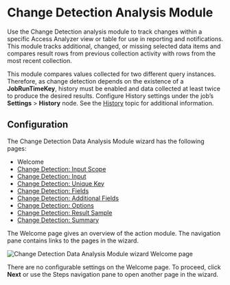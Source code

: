 # Change Detection Analysis Module

Use the Change Detection analysis module to track changes within a specific Access Analyzer view or
table for use in reporting and notifications. This module tracks additional, changed, or missing
selected data items and compares result rows from previous collection activity with rows from the
most recent collection.

This module compares values collected for two different query instances. Therefore, as change
detection depends on the existence of a **JobRunTimeKey**, history must be enabled and data
collected at least twice to produce the desired results. Configure History settings under the job’s
**Settings** > **History** node. See the [History](/docs/accessanalyzer/12.0/administration/settings/history.md) topic for additional
information.

## Configuration

The Change Detection Data Analysis Module wizard has the following pages:

- Welcome
- [Change Detection: Input Scope](/docs/accessanalyzer/12.0/administration/analysis/changedetection/inputscope.md)
- [Change Detection: Input](/docs/accessanalyzer/12.0/administration/analysis/changedetection/input.md)
- [Change Detection: Unique Key](/docs/accessanalyzer/12.0/administration/analysis/changedetection/uniquekey.md)
- [Change Detection: Fields](/docs/accessanalyzer/12.0/administration/analysis/changedetection/fields.md)
- [Change Detection: Additional Fields](/docs/accessanalyzer/12.0/administration/analysis/changedetection/additionalfields.md)
- [Change Detection: Options](/docs/accessanalyzer/12.0/administration/analysis/changedetection/options.md)
- [Change Detection: Result Sample](/docs/accessanalyzer/12.0/administration/analysis/changedetection/resultsample.md)
- [Change Detection: Summary](/docs/accessanalyzer/12.0/administration/analysis/changedetection/summary.md)

The Welcome page gives an overview of the action module. The navigation pane contains links to the
pages in the wizard.

![Change Detection Data Analysis Module wizard Welcome page](/img/product_docs/activitymonitor/activitymonitor/install/welcome.webp)

There are no configurable settings on the Welcome page. To proceed, click **Next** or use the Steps
navigation pane to open another page in the wizard.

